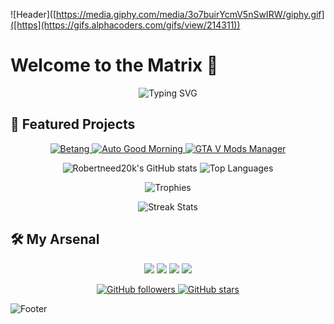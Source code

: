 ![Header]([https://media.giphy.com/media/3o7buirYcmV5nSwIRW/giphy.gif]([https](https://gifs.alphacoders.com/gifs/view/214311))

# Welcome to the Matrix 👾

<p align="center">
  <img src="https://readme-typing-svg.herokuapp.com?font=Fira+Code&duration=4000&pause=1000&color=36BCF7&background=FFFFFF00&width=435&lines=Hello+World!;Welcome+to+my+profile;Explore+my+repositories" alt="Typing SVG" />
</p>

## 🚀 Featured Projects

<p align="center">
  <a href="https://github.com/Robertneed20k/betang">
    <img src="https://github-readme-stats.vercel.app/api/pin/?username=Robertneed20k&repo=betang&theme=highcontrast" alt="Betang" />
  </a>
  <a href="https://github.com/Robertneed20k/auto-goodmorning">
    <img src="https://github-readme-stats.vercel.app/api/pin/?username=Robertneed20k&repo=auto-goodmorning&theme=highcontrast" alt="Auto Good Morning" />
  </a>
  <a href="https://github.com/Robertneed20k/Gta-v-mods-manager">
    <img src="https://github-readme-stats.vercel.app/api/pin/?username=Robertneed20k&repo=Gta-v-mods-manager&theme=highcontrast" alt="GTA V Mods Manager" />
  </a>
</p>

<p align="center">
  <img src="https://github-readme-stats.vercel.app/api?username=Robertneed20k&show_icons=true&theme=highcontrast" alt="Robertneed20k's GitHub stats" />
  <img src="https://github-readme-stats.vercel.app/api/top-langs/?username=Robertneed20k&layout=compact&theme=highcontrast" alt="Top Languages" />
</p>

<p align="center">
  <img src="https://github-profile-trophy.vercel.app/?username=Robertneed20k&theme=darkhub" alt="Trophies" />
</p>

<p align="center">
  <img src="https://github-readme-streak-stats.herokuapp.com/?user=Robertneed20k&theme=highcontrast" alt="Streak Stats" />
</p>

## 🛠️ My Arsenal

<p align="center">
  <img src="https://img.shields.io/badge/-Java-007396?style=for-the-badge&logo=java&logoColor=white" />
  <img src="https://img.shields.io/badge/-C%23-239120?style=for-the-badge&logo=c-sharp&logoColor=white" />
  <img src="https://img.shields.io/badge/-Bash-4EAA25?style=for-the-badge&logo=gnu-bash&logoColor=white" />
  <img src="https://img.shields.io/badge/-Python-3776AB?style=for-the-badge&logo=python&logoColor=white" />
</p>

<p align="center">
  <a href="https://github.com/Robertneed20k">
    <img src="https://img.shields.io/github/followers/Robertneed20k?label=Follow&style=social" alt="GitHub followers" />
  </a>
  <a href="https://github.com/Robertneed20k">
    <img src="https://img.shields.io/github/stars/Robertneed20k?affiliations=OWNER%2CCOLLABORATOR&style=social" alt="GitHub stars" />
  </a>
</p>

![Footer](https://your-footer-image-url.com)
